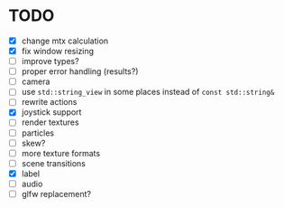# TODO
* [x] change mtx calculation
* [x] fix window resizing
* [ ] improve types?
* [ ] proper error handling (results?)
* [ ] camera
* [ ] use `std::string_view` in some places instead of `const std::string&`
* [ ] rewrite actions
* [x] joystick support
* [ ] render textures
* [ ] particles
* [ ] skew?
* [ ] more texture formats
* [ ] scene transitions
* [x] label
* [ ] audio
* [ ] glfw replacement?